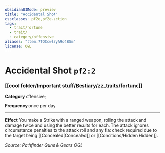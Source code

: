 ```yaml
---
obsidianUIMode: preview
title: "Accidental Shot"
cssclasses: pf2e,pf2e-action
tags:
  - trait/fortune
  - trait/
  - category/offensive
aliases: "Item.7TOCcwlVyA9o4BSm"
license: OGL
---
```

# Accidental Shot `pf2:2`

### [[cool folder/Important stuff/Bestiary/zz_traits/fortune]]

**Category** offensive; 




**Frequency** once per day

* * *

**Effect** You make a Strike with a ranged weapon, rolling the attack and damage twice and using the better results for each. The attack ignores circumstance penalties to the attack roll and any flat check required due to the target being [[Concealed|Concealed]] or [[Conditions/Hidden|Hidden]].

*Source: Pathfinder Guns & Gears*
*OGL*